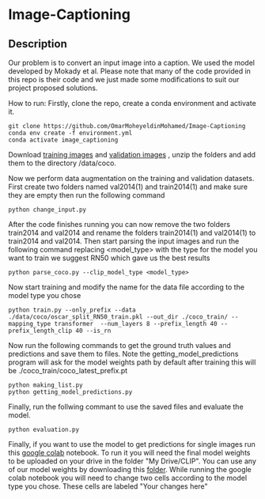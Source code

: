 # Image-Captioning

## Description

Our problem is to convert an input image into a caption. We used the model developed by Mokady et al.
Please note that many of the code provided in this repo is their code and we just made some modifications to suit our project proposed solutions.

How to run:
Firstly, clone the repo, create a conda environment and activate it.
```
git clone https://github.com/OmarMoheyeldinMohamed/Image-Captioning
conda env create -f environment.yml
conda activate image_captioning
```
Download [training images](http://images.cocodataset.org/zips/train2014.zip) and [validation images](http://images.cocodataset.org/zips/val2014.zip) , unzip the folders and add them to the directory /data/coco.

Now we perform data augmentation on the training and validation datasets. First create two folders named val2014(1) and train2014(1) and make sure they are empty then run the following command
```
python change_input.py
```
After the code finishes running you can now remove the two folders train2014 and val2014 and rename the folders train2014(1) and val2014(1) to train2014 and val2014. Then start parsing the input images and run the following command replacing <model_type> with the type for the model you want to train we suggest RN50 which gave us the best results
```
python parse_coco.py --clip_model_type <model_type>
```
Now start training and modify the name for the data file according to the model type you chose
```
python train.py --only_prefix --data ./data/coco/oscar_split_RN50_train.pkl --out_dir ./coco_train/ --mapping_type transformer  --num_layers 8 --prefix_length 40 --prefix_length_clip 40 --is_rn
```
Now run the following commands to get the ground truth values and predictions and save them to files. Note the getting_model_predictions program will ask for the model weights path by default after training this will be ./coco_train/coco_latest_prefix.pt
```
python making_list.py
python getting_model_predictions.py 
```
Finally, run the follwing commant to use the saved files and evaluate the model.
```
python evaluation.py 
```

Finally, if you want to use the model to get predictions for single images run this [google colab](https://colab.research.google.com/drive/1lOXEAHm2ewPWZONICc2GGo4ozoiDizPm?usp=sharing) notebook. To run it you will need the final model weights to be uploaded on your drive in the folder "My Drive/CLIP". You can use any of our model weights by downloading this [folder](https://drive.google.com/drive/folders/1Cg6I2ncj8MoNEZi0Z79fduFVQrcYdiX5?usp=sharing). While running the google colab notebook you will need to change two cells according to the model type you chose. These cells are labeled "Your changes here" 